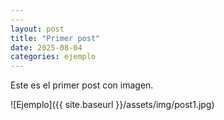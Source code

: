 ```yaml
---
---
layout: post
title: "Primer post"
date: 2025-08-04
categories: ejemplo
---
```

Este es el primer post con imagen.

![Ejemplo]({{ site.baseurl }}/assets/img/post1.jpg)
